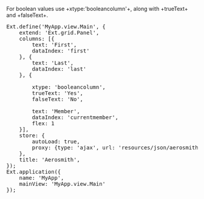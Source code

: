 For boolean values use +xtype:'booleancolumn'+, along with +trueText+ and +falseText+.

<pre class="runnable run">
Ext.define('MyApp.view.Main', {
    extend: 'Ext.grid.Panel',
    columns: [{
        text: 'First',
        dataIndex: 'first'
    }, {
        text: 'Last',
        dataIndex: 'last'
    }, {

        xtype: 'booleancolumn',
        trueText: 'Yes',
        falseText: 'No',

        text: 'Member',
        dataIndex: 'currentmember',
        flex: 1
    }],
    store: {
        autoLoad: true,
        proxy: {type: 'ajax', url: 'resources/json/aerosmith.json'}
    },
    title: 'Aerosmith',
});
Ext.application({
    name: 'MyApp',
    mainView: 'MyApp.view.Main'
});
</pre>